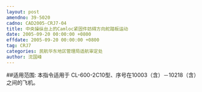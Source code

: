 ```yaml
---
layout: post
amendno: 39-5020
cadno: CAD2005-CRJ7-04
title: 中央操纵台上的Camloc紧固件妨碍方向舵踏板运动
date: 2005-09-20 00:00:00 +0800
effdate: 2005-09-20 00:00:00 +0800
tag: CRJ7
categories: 民航华东地区管理局适航审定处
author: 沈国峰
---
```


##适用范围:
本指令适用于 CL-600-2C10型、序号在10003（含）－10218（含）之间的飞机。

